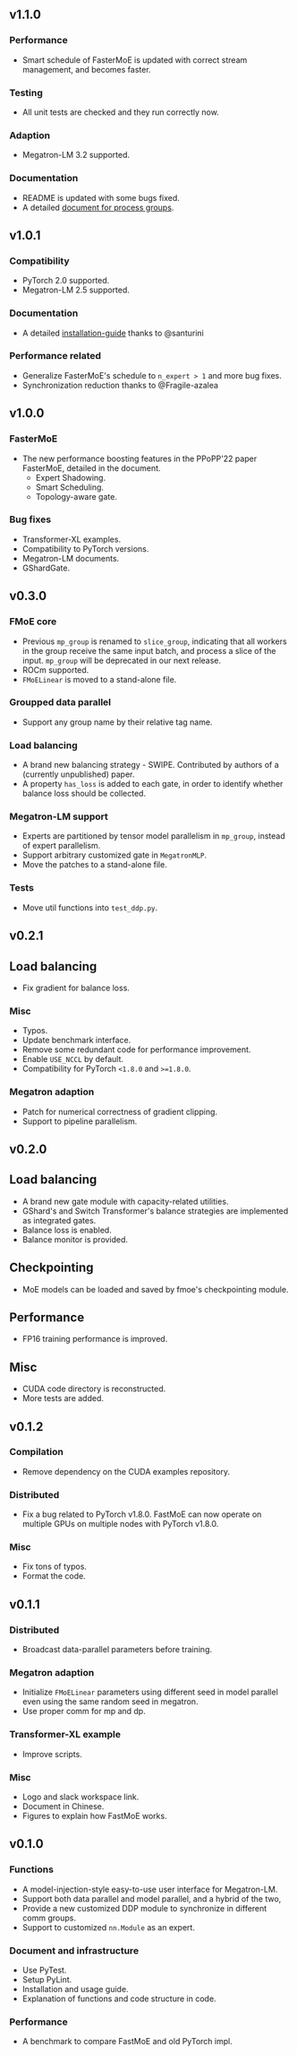 ## v1.1.0

### Performance

* Smart schedule of FasterMoE is updated with correct stream management, and becomes faster.

### Testing

* All unit tests are checked and they run correctly now.

### Adaption

* Megatron-LM 3.2 supported.

### Documentation

* README is updated with some bugs fixed.
* A detailed [document for process groups](/doc/parallelism).


## v1.0.1

### Compatibility

* PyTorch 2.0 supported.
* Megatron-LM 2.5 supported.

### Documentation

* A detailed [installation-guide](/doc/installation-guide.md) thanks to @santurini

### Performance related

* Generalize FasterMoE's schedule to `n_expert > 1` and more bug fixes.
* Synchronization reduction thanks to @Fragile-azalea

## v1.0.0

### FasterMoE

* The new performance boosting features in the PPoPP'22 paper FasterMoE, detailed in the document.
	* Expert Shadowing.
	* Smart Scheduling.
	* Topology-aware gate.

### Bug fixes

* Transformer-XL examples.
* Compatibility to PyTorch versions.
* Megatron-LM documents.
* GShardGate.

## v0.3.0

### FMoE core

* Previous `mp_group` is renamed to `slice_group`, indicating that all workers in the group receive the same input batch, and process a slice of the input. `mp_group` will be deprecated in our next release.
* ROCm supported.
* `FMoELinear` is moved to a stand-alone file.

### Groupped data parallel

* Support any group name by their relative tag name.

###  Load balancing

* A brand new balancing strategy - SWIPE. Contributed by authors of a (currently unpublished) paper.
* A property `has_loss` is added to each gate, in order to identify whether balance loss should be collected.

### Megatron-LM support

* Experts are partitioned by tensor model parallelism in `mp_group`, instead of expert parallelism.
* Support arbitrary customized gate in `MegatronMLP`.
* Move the patches to a stand-alone file.

### Tests

* Move util functions into `test_ddp.py`.

## v0.2.1

## Load balancing

* Fix gradient for balance loss.

### Misc

* Typos.
* Update benchmark interface.
* Remove some redundant code for performance improvement.
* Enable `USE_NCCL` by default.
* Compatibility for PyTorch `<1.8.0` and `>=1.8.0`.

### Megatron adaption

* Patch for numerical correctness of gradient clipping.
* Support to pipeline parallelism.

## v0.2.0

## Load balancing

* A brand new gate module with capacity-related utilities.
* GShard's and Switch Transformer's balance strategies are implemented as integrated gates.
* Balance loss is enabled.
* Balance monitor is provided.

## Checkpointing

* MoE models can be loaded and saved by fmoe's checkpointing module.

## Performance

* FP16 training performance is improved.

## Misc

* CUDA code directory is reconstructed.
* More tests are added.

## v0.1.2

### Compilation

- Remove dependency on the CUDA examples repository.

### Distributed

- Fix a bug related to PyTorch v1.8.0. FastMoE can now operate on multiple GPUs
on multiple nodes with PyTorch v1.8.0.

### Misc

- Fix tons of typos.
- Format the code.

## v0.1.1

### Distributed

- Broadcast data-parallel parameters before training.

### Megatron adaption

- Initialize `FMoELinear` parameters using different seed in model parallel even using the same random seed in megatron.
- Use proper comm for mp and dp.

### Transformer-XL example

- Improve scripts.

### Misc

- Logo and slack workspace link.
- Document in Chinese.
- Figures to explain how FastMoE works.

## v0.1.0

### Functions

- A model-injection-style easy-to-use user interface for Megatron-LM. 
- Support both data parallel and model parallel, and a hybrid of the two,
- Provide a new customized DDP module to synchronize in different comm groups.
- Support to customized `nn.Module` as an expert.

### Document and infrastructure

- Use PyTest.
- Setup PyLint.
- Installation and usage guide.
- Explanation of functions and code structure in code.

### Performance

- A benchmark to compare FastMoE and old PyTorch impl.
